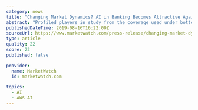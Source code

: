 ```yaml
---
category: news
title: "Changing Market Dynamics? AI in Banking Becomes Attractive Again"
abstract: "Profiled players in study from the coverage used under bottom-up approach are Google Inc. (United States), Microsoft Corporation (United States), Intel (United States), NVidia Corporation (United States), AWS (United States), IBM (United States), SAP ..."
publishedDateTime: 2019-08-16T16:22:00Z
sourceUrl: https://www.marketwatch.com/press-release/changing-market-dynamics-ai-in-banking-becomes-attractive-again-2019-08-16
type: article
quality: 22
score: 22
published: false

provider:
  name: MarketWatch
  id: marketwatch.com

topics:
  - AI
  - AWS AI
---
```

